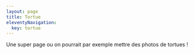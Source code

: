```yaml
---
layout: page
title: Tortue
eleventyNavigation:
  key: tortue
---
```


Une super page ou on pourrait par exemple mettre des photos de tortues !